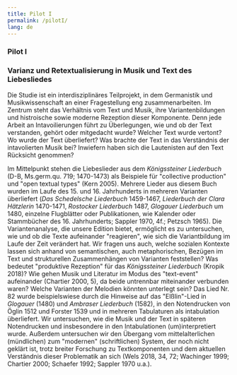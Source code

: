 ```yaml
---
title: Pilot I
permalink: /pilotI/
lang: de
---
```


### Pilot I
### Varianz und Retextualisierung in Musik und Text des Liebesliedes

Die Studie ist ein interdisziplinäres Teilprojekt, in dem Germanistik und Musikwissenschaft an einer Fragestellung eng zusammenarbeiten. Im Zentrum steht das Verhältnis vom Text und Musik, ihre Variantenbildungen und histroische sowie moderne Rezeption dieser Komponente. Denn jede Arbeit an Intavoilierungen führt zu Überlegungen, wie und ob der Text verstanden, gehört oder mitgedacht wurde? Welcher Text wurde vertont? Wo wurde der Text überliefert? Was brachte der Text in das Verständnis der intavolierten Musik bei? Inwiefern haben sich die Lautenisten auf den Text Rücksicht genommen?  

Im Mittelpunkt stehen die Liebeslieder aus dem _Königssteiner Liederbuch_ (D-B, Ms.germ.qu.
719; 1470-1473) als Beispiele für "collective production" und "open textual types" (Kern 2005). Mehrere
Lieder aus diesem Buch wurden im Laufe des 15. und 16. Jahrhunderts in mehreren Varianten überliefert (_Das Schedelsche Liederbuch_ 1459-1467, _Liederbuch der Clara Hätzlerin_ 1470-1471,
_Rostocker Liederbuch_ 1487, _Glogauer Liederbuch_ um 1480, einzelne Flugblätter oder
Publikationen, wie Kalender oder Stammbücher des 16. Jahrhunderts; Sappler 1970,
4f.; Petzsch 1965). Die Variantenanalyse, die unsere Edition bietet, ermöglicht es zu untersuchen, wie
und ob die Texte aufeinander "reagieren", wie sich die Variantbildung im Laufe der Zeit verändert hat.
Wir fragen uns auch, welche sozialen Kontexte lassen sich anhand von semantischen,
auch metaphorischen, Bezügen im Text und strukturellen Zusammenhängen von Varianten feststellen? Was bedeutet "produktive Rezeption" für das _Königssteiner Liederbuch_ (Kropik 2018)? Wie gehen Musik und Literatur
im Modus des "text-event" aufeinander (Chartier 2000, 5), da beide untrennbar miteinander verbunden waren? Welche Varianten der Melodien könnten unterlegt sein? Das Lied Nr.
82 wurde beispielswiese durch die Hinweise auf das "Elßlin"-Lied in _Glogauer_ (1480) und _Ambraser
Liederbuch_ (1582), in den Notendrucken von Öglin 1512 und Forster 1539 und in mehreren Tabulaturen als
intabulation überliefert. Wir untersuchen, wie die Musik und der Text in späteren Notendrucken und insbesondere in den Intabulationen (um)interpretiert wurde. Außerdem untersuchen wir den
Übergang vom mittelalterlichen (mündlichen) zum "modernen" (schriftlichen) System, der noch nicht geklärt ist,
trotz breiter Forschung zu Textkomponenten und dem aktuellen Verständnis dieser Problematik
an sich (Wels 2018, 34, 72; Wachinger 1999; Chartier 2000; Schaefer 1992; Sappler 1970 u.a.).


